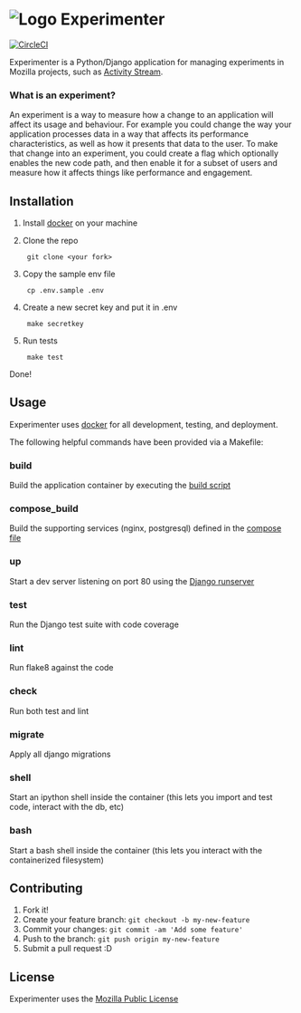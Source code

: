 # ![Logo](https://raw.githubusercontent.com/mozilla/experimenter/22/app/experimenter/static/imgs/favicon_24.png) Experimenter 

[![CircleCI](https://circleci.com/gh/mozilla/experimenter.svg?style=svg)](https://circleci.com/gh/mozilla/experimenter)

Experimenter is a Python/Django application for managing experiments in Mozilla projects, such as [Activity Stream](https://github.com/mozilla/activity-stream).

### What is an experiment?

An experiment is a way to measure how a change to an application will affect its usage and behaviour. For example
you could change the way your application processes data in a way that affects its performance characteristics, as well
as how it presents that data to the user.  To make that change into an experiment, you could create a flag which optionally
enables the new code path, and then enable it for a subset of users and measure how it affects things like performance and
engagement.

## Installation

1) Install [docker](https://www.docker.com/) on your machine 

1) Clone the repo

        git clone <your fork>

1) Copy the sample env file

        cp .env.sample .env

1) Create a new secret key and put it in .env

        make secretkey

1) Run tests

        make test

Done!

## Usage

Experimenter uses [docker](https://www.docker.com/) for all development, testing, and deployment.  

The following helpful commands have been provided via a Makefile:

### build
Build the application container by executing the [build script](https://github.com/mozilla/experimenter/blob/master/scripts/build.sh)

### compose_build
Build the supporting services (nginx, postgresql) defined in the [compose file](https://github.com/mozilla/experimenter/blob/master/docker-compose.yml)

### up
Start a dev server listening on port 80 using the [Django runserver](https://docs.djangoproject.com/en/1.10/ref/django-admin/#runserver)

### test
Run the Django test suite with code coverage

### lint
Run flake8 against the code

### check
Run both test and lint

### migrate
Apply all django migrations

### shell
Start an ipython shell inside the container (this lets you import and test code, interact with the db, etc)

### bash
Start a bash shell inside the container (this lets you interact with the containerized filesystem)


## Contributing

1. Fork it!
2. Create your feature branch: `git checkout -b my-new-feature`
3. Commit your changes: `git commit -am 'Add some feature'`
4. Push to the branch: `git push origin my-new-feature`
5. Submit a pull request :D


## License

Experimenter uses the [Mozilla Public License](https://www.mozilla.org/en-US/MPL/)
